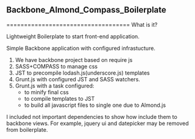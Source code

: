 ##  Backbone_Almond_Compass_Boilerplate
===================================
What is it?

Lightweight Boilerplate to start front-end application.

Simple Backbone application with configured infrastucture.

1. We have backbone project based on require js
2. SASS+COMPASS to manage css
3. JST to precompile lodash.js(underscore.js) templates
4. Grunt.js with configured JST and SASS watchers.
5. Grunt.js with a task configured:
	- to minify final css 
    - to compile templates to JST 
    - to build all javascript files to single one due to Almond.js 
    
I included not important dependencies to show how include them to backbone views.
For example, jquery ui and datepicker may be removed from boilerplate.
